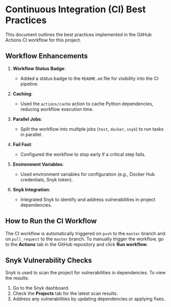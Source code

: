 # Continuous Integration (CI) Best Practices

This document outlines the best practices implemented in the GitHub Actions CI workflow for this project.

## Workflow Enhancements

1. **Workflow Status Badge**:
   - Added a status badge to the `README.md` file for visibility into the CI pipeline.

2. **Caching**:
   - Used the `actions/cache` action to cache Python dependencies, reducing workflow execution time.

3. **Parallel Jobs**:
   - Split the workflow into multiple jobs (`test`, `docker`, `snyk`) to run tasks in parallel.

4. **Fail Fast**:
   - Configured the workflow to stop early if a critical step fails.

5. **Environment Variables**:
   - Used environment variables for configuration (e.g., Docker Hub credentials, Snyk token).

6. **Snyk Integration**:
   - Integrated Snyk to identify and address vulnerabilities in project dependencies.

## How to Run the CI Workflow

The CI workflow is automatically triggered on `push` to the `master` branch and on `pull_request` to the `master` branch. To manually trigger the workflow, go to the **Actions** tab in the GitHub repository and click **Run workflow**.

## Snyk Vulnerability Checks

Snyk is used to scan the project for vulnerabilities in dependencies. To view the results:
1. Go to the Snyk dashboard.
2. Check the **Projects** tab for the latest scan results.
3. Address any vulnerabilities by updating dependencies or applying fixes.
